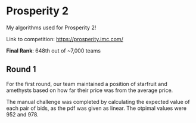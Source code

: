# Prosperity 2

My algorithms used for Prosperity 2!

Link to competition: https://prosperity.imc.com/

**Final Rank**: 648th out of ~7,000 teams

## Round 1

For the first round, our team maintained a position of starfruit and amethysts 
based on how far their price was from the average price.

The manual challenge was completed by calculating the expected value of each
pair of bids, as the pdf was given as linear. The otpimal values were
952 and 978.
